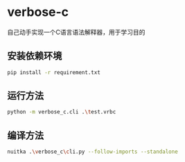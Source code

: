 # verbose-c

自己动手实现一个C语言语法解释器，用于学习目的

## 安装依赖环境
```bash
pip install -r requirement.txt
```

## 运行方法
```bash
python -m verbose_c.cli .\test.vrbc 
```

## 编译方法
```bash
nuitka .\verbose_c\cli.py --follow-imports --standalone
```
